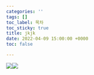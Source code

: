 ```yaml
---
categories: ''
tags: []
toc_label: 목차
toc_sticky: true
title: jkjk
date: 2022-04-09 15:00:00 +0000
toc: false

---
```

![](/blog/assets/images/06653926.jpg)![](/blog/assets/images/wolve_moon.png)